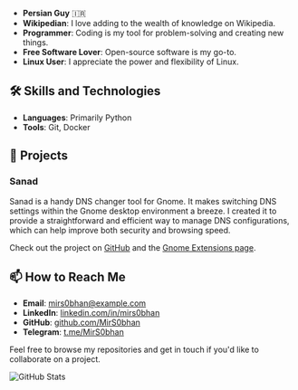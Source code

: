 - **Persian Guy** 🇮🇷
- **Wikipedian**: I love adding to the wealth of knowledge on Wikipedia.
- **Programmer**: Coding is my tool for problem-solving and creating new things.
- **Free Software Lover**: Open-source software is my go-to.
- **Linux User**: I appreciate the power and flexibility of Linux.

## 🛠️ Skills and Technologies

- **Languages**: Primarily Python
- **Tools**: Git, Docker

## 🚀 Projects

### Sanad
Sanad is a handy DNS changer tool for Gnome. It makes switching DNS settings within the Gnome desktop environment a breeze. I created it to provide a straightforward and efficient way to manage DNS configurations, which can help improve both security and browsing speed.

Check out the project on [GitHub](https://github.com/MirS0bhan/sanad) and the [Gnome Extensions page](https://extensions.gnome.org/extension/7861/sanad/).

## 📫 How to Reach Me

- **Email**: mirs0bhan@example.com
- **LinkedIn**: [linkedin.com/in/mirs0bhan](https://www.linkedin.com/in/mirs0bhan)
- **GitHub**: [github.com/MirS0bhan](https://github.com/MirS0bhan)
- **Telegram**: [t.me/MirS0bhan](https://t.me/MirSobhan)

Feel free to browse my repositories and get in touch if you'd like to collaborate on a project.

![GitHub Stats](https://github-readme-stats.vercel.app/api?username=MirS0bhan&show_icons=true&theme=radical)
